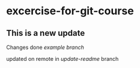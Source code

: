 # excercise-for-git-course
## This is a new update
Changes done *example branch*

updated on remote in *update-readme* branch
